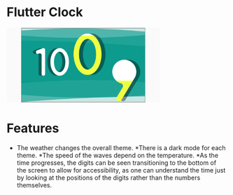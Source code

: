 # Flutter Clock
<img src='Resources/Main.png' width='350'>

# Features
* The weather changes the overall theme.
*There is a dark mode for each theme.
*The speed of the waves depend on the temperature.
*As the time progresses, the digits can be seen transitioning to the bottom of the screen to allow for accessibility, as one can understand the time just by looking at the positions of the digits rather than the numbers themselves.
